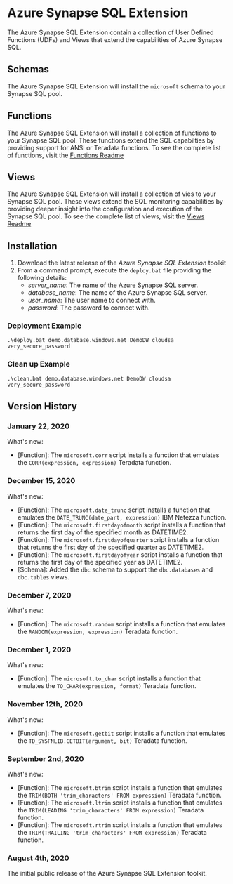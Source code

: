 # Azure Synapse SQL Extension

The Azure Synapse SQL Extension contain a collection of User Defined Functions (UDFs) and Views that extend the capabilities of Azure Synapse SQL.

## Schemas

The Azure Synapse SQL Extension will install the `microsoft` schema to your Synapse SQL pool.

## Functions

The Azure Synapse SQL Extension will install a collection of functions to your Synapse SQL pool. These functions extend the SQL capabilties by providing support for ANSI or Teradata functions. To see the complete list of functions, visit the [Functions Readme](functions/Readme.md)

## Views

The Azure Synapse SQL Extension will install a collection of vies to your Synapse SQL pool. These views extend the SQL monitoring capabilities by providing deeper insight into the configuration and execution of the Synapse SQL pool. To see the complete list of views, visit the [Views Readme](views/Readme.md)

## Installation

1. Download the latest release of the *Azure Synapse SQL Extension* toolkit
2. From a command prompt, execute the `deploy.bat` file providing the following details:
   - *server_name*: The name of the Azure Synapse SQL server.
   - *database_name*: The name of the Azure Synapse SQL server.
   - *user_name*: The user name to connect with.
   - *password*: The password to connect with.

### Deployment Example

`
.\deploy.bat demo.database.windows.net DemoDW cloudsa very_secure_password
`

### Clean up Example

`
.\clean.bat demo.database.windows.net DemoDW cloudsa very_secure_password
`
## Version History

### January 22, 2020
What's new:
- [Function]: The `microsoft.corr` script installs a function that emulates the `CORR(expression, expression)` Teradata function.

### December 15, 2020
What's new:
- [Function]: The `microsoft.date_trunc` script installs a function that emulates the `DATE_TRUNC(date_part, expression)` IBM Netezza function.
- [Function]: The `microsoft.firstdayofmonth` script installs a function that returns the first day of the specified month as DATETIME2.
- [Function]: The `microsoft.firstdayofquarter` script installs a function that returns the first day of the specified quarter as DATETIME2.
- [Function]: The `microsoft.firstdayofyear` script installs a function that returns the first day of the specified year as DATETIME2.
- [Schema]: Added the `dbc` schema to support the `dbc.databases` and `dbc.tables` views.

### December 7, 2020
What's new:
- [Function]: The `microsoft.random` script installs a function that emulates the `RANDOM(expression, expression)` Teradata function.

### December 1, 2020
What's new:
- [Function]: The `microsoft.to_char` script installs a function that emulates the `TO_CHAR(expression, format)` Teradata function.

### November 12th, 2020
What's new:

- [Function]: The `microsoft.getbit` script installs a function that emulates the `TD_SYSFNLIB.GETBIT(argument, bit)` Teradata function.

### September 2nd, 2020
What's new:

- [Function]: The `microsoft.btrim` script installs a function that emulates the `TRIM(BOTH 'trim_characters' FROM expression)` Teradata function.
- [Function]: The `microsoft.ltrim` script installs a function that emulates the `TRIM(LEADING 'trim_characters' FROM expression)` Teradata function.
- [Function]: The `microsoft.rtrim` script installs a function that emulates the `TRIM(TRAILING 'trim_characters' FROM expression)` Teradata function.

### August 4th, 2020
The initial public release of the Azure Synapse SQL Extension toolkit.